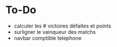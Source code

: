 # To-Do
- calculer les # victoires défaites et points
- surligner le vainqueur des matchs
- navbar comptible telephone
